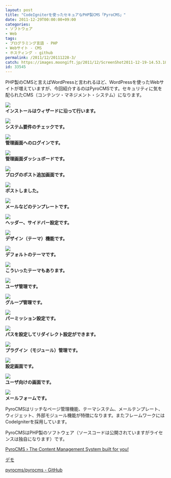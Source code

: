 ```yaml
---
layout: post
title: "CodeIgniterを使ったセキュアなPHP製CMS「PyroCMS」"
date: 2011-12-29T00:00:00+09:00
categories:
- ソフトウェア
- Web
tags: 
- プログラミング言語 - PHP
- Webサイト - CMS
- ホスティング - github
permalink: /2011/12/20111228-3/
catch: https://images.moongift.jp/2011/12/ScreenShot2011-12-19-14.53.18_thumb.png
id: 33545
---
```

PHP製のCMSと言えばWordPressと言われるほど、WordPressを使ったWebサイトが増えていますが、今回紹介するのはPyroCMSです。セキュリティに気を配られたCMS（コンテンツ・マネジメント・システム）になります。

  

[![](https://images.moongift.jp/2011/12/ScreenShot2011-12-19-14.51.00_thumb.png)](https://images.moongift.jp/2011/12/f9d929f4f8261394e2287c9461c8437d.png)  
**インストールはウィザードに沿って行います。**

  

[![](https://images.moongift.jp/2011/12/ScreenShot2011-12-19-14.51.30_thumb.png)](https://images.moongift.jp/2011/12/320899772a436fde222bcc48123ddef1.png)  
**システム要件のチェックです。**

  

[![](https://images.moongift.jp/2011/12/ScreenShot2011-12-19-14.52.07_thumb.png)](https://images.moongift.jp/2011/12/31beba1dc790f0c7f1d4291a771c8c77.png)  
**管理画面へのログインです。**

  

[![](https://images.moongift.jp/2011/12/ScreenShot2011-12-19-14.52.15_thumb.png)](https://images.moongift.jp/2011/12/ba72a9082c1b84303711e0a778e78f9f.png)  
**管理画面ダッシュボードです。**

  

[![](https://images.moongift.jp/2011/12/ScreenShot2011-12-19-14.52.34_thumb.png)](https://images.moongift.jp/2011/12/71b778546e0b75fda81e80dd661178da.png)  
**ブログのポスト追加画面です。**

  

[![](https://images.moongift.jp/2011/12/ScreenShot2011-12-19-14.52.57_thumb.png)](https://images.moongift.jp/2011/12/d6b2165c652b065a68eb217c91904ee1.png)  
**ポストしました。**

  

[![](https://images.moongift.jp/2011/12/ScreenShot2011-12-19-14.53.04_thumb.png)](https://images.moongift.jp/2011/12/06fc0909dc289576f784fe98f16ad0fc.png)  
**メールなどのテンプレートです。**

  

[![](https://images.moongift.jp/2011/12/ScreenShot2011-12-19-14.53.09_thumb.png)](https://images.moongift.jp/2011/12/ddbb8edf3036743fdddacff63c648b65.png)  
**ヘッダー、サイドバー設定です。**

  

[![](https://images.moongift.jp/2011/12/ScreenShot2011-12-19-14.53.12_thumb.png)](https://images.moongift.jp/2011/12/57b1e40eea9ac85d332faf65cb7a2ff5.png)  
**デザイン（テーマ）機能です。**

  

[![](https://images.moongift.jp/2011/12/ScreenShot2011-12-19-14.53.18_thumb.png)](https://images.moongift.jp/2011/12/fb0f64bc638c51cfc9226117cb4ef3d0.png)  
**デフォルトのテーマです。**

  

[![](https://images.moongift.jp/2011/12/ScreenShot2011-12-19-14.53.26_thumb.png)](https://images.moongift.jp/2011/12/67ca0eeb85538d155be95d26adadac9a.png)  
**こういったテーマもあります。**

  

[![](https://images.moongift.jp/2011/12/ScreenShot2011-12-19-14.53.32_thumb.png)](https://images.moongift.jp/2011/12/0ed7586ca320ef97bc19b15eaff6acbe.png)  
**ユーザ管理です。**

  

[![](https://images.moongift.jp/2011/12/ScreenShot2011-12-19-14.53.43_thumb.png)](https://images.moongift.jp/2011/12/09c0ba2b7c57956cf231c8fa841446b4.png)  
**グループ管理です。**

  

[![](https://images.moongift.jp/2011/12/ScreenShot2011-12-19-14.53.49_thumb.png)](https://images.moongift.jp/2011/12/7399f12dd43422baefd0f3612b3ae298.png)  
**パーミッション設定です。**

  

[![](https://images.moongift.jp/2011/12/ScreenShot2011-12-19-14.54.02_thumb.png)](https://images.moongift.jp/2011/12/ab9bf459eed04df98b4ada3f92d0020e.png)  
**パスを設定してリダイレクト設定ができます。**

  

[![](https://images.moongift.jp/2011/12/ScreenShot2011-12-19-14.54.06_thumb.png)](https://images.moongift.jp/2011/12/66ab1815ee6b592d4310e15fc83ff4d4.png)  
**プラグイン（モジュール）管理です。**

  

[![](https://images.moongift.jp/2011/12/ScreenShot2011-12-19-14.56.14_thumb.png)](https://images.moongift.jp/2011/12/c04f4b3452658c798009a97963d9fa48.png)  
**設定画面です。**

  

[![](https://images.moongift.jp/2011/12/ScreenShot2011-12-19-14.54.27_thumb.png)](https://images.moongift.jp/2011/12/4662fbc5f02ab4447f81f434c332aeaa.png)  
**ユーザ向けの画面です。**

  

[![](https://images.moongift.jp/2011/12/ScreenShot2011-12-19-14.54.33_thumb.png)](https://images.moongift.jp/2011/12/c176bea4126394826cb8e2042fc0e9b7.png)  
**メールフォームです。**

  

PyroCMSはリッチなページ管理機能、テーマシステム、メールテンプレート、ウィジェット、外部モジュール機能が特徴になります。またフレームワークにはCodeIgniterを採用しています。

  

PyroCMSはPHP製のソフトウェア（ソースコードは公開されていますがライセンスは独自になります）です。

  

[PyroCMS&nbsp;›&nbsp;The Content Management System built for you!](http://www.pyrocms.com/)

  

[デモ](http://www.softaculous.com/demos/PyroCMS)

  

[pyrocms/pyrocms - GitHub](https://github.com/pyrocms/pyrocms/)

